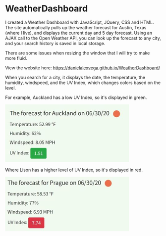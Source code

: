# WeatherDashboard
I created a Weather Dashboard with JavaScript, JQuery, CSS and HTML. The site automatically pulls up the weather forecast for Austin, Texas (where I live), and displays the current day and 5 day forecast. Using an AJAX call to the Open Weather API, you can look up the forecast to any city, and your search history is saved in local storage. 

There are some issues when resizing the window that I will try to make more fluid. 

View the website here: https://danielalexvega.github.io/WeatherDashboard/

When you search for a city, it displays the date, the temperature, the humidity, windspeed, and the UV Index, which changes colors based on the level. 

For example, Auckland has a low UV Index, so it's displayed in green. 

![](AucklandGoodUVIndexSmall.JPG)

Where Lison has a higher level of UV Index, so it's displayed in red.

![](PragueHighUVIndexSmall.JPG)
